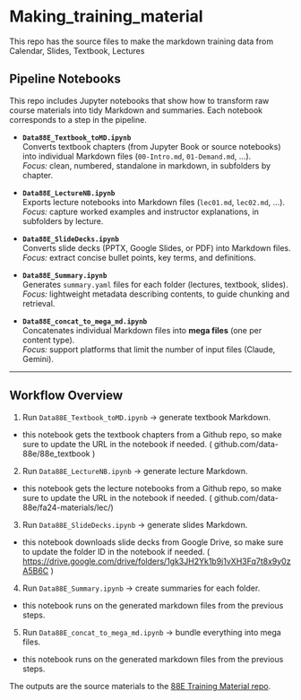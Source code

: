 # Making_training_material
This repo has the source files to make the markdown training data from Calendar, Slides, Textbook, Lectures

## Pipeline Notebooks

This repo includes Jupyter notebooks that show how to transform raw course materials into tidy Markdown and summaries. Each notebook corresponds to a step in the pipeline.

- **`Data88E_Textbook_toMD.ipynb`**  
  Converts textbook chapters (from Jupyter Book or source notebooks) into individual Markdown files (`00-Intro.md`, `01-Demand.md`, …).  
  *Focus:* clean, numbered, standalone in markdown, in subfolders by chapter.


- **`Data88E_LectureNB.ipynb`**  
  Exports lecture notebooks into Markdown files (`lec01.md`, `lec02.md`, …).  
  *Focus:* capture worked examples and instructor explanations, in subfolders by lecture.

- **`Data88E_SlideDecks.ipynb`**  
  Converts slide decks (PPTX, Google Slides, or PDF) into Markdown files.  
  *Focus:* extract concise bullet points, key terms, and definitions.

- **`Data88E_Summary.ipynb`**  
  Generates `summary.yaml` files for each folder (lectures, textbook, slides).  
  *Focus:* lightweight metadata describing contents, to guide chunking and retrieval.

- **`Data88E_concat_to_mega_md.ipynb`**  
  Concatenates individual Markdown files into **mega files** (one per content type).  
  *Focus:* support platforms that limit the number of input files  (Claude, Gemini).

---

## Workflow Overview

1. Run `Data88E_Textbook_toMD.ipynb` → generate textbook Markdown.  
- this notebook gets the textbook chapters from a Github repo, so make sure to update the URL in the notebook if needed. ( github.com/data-88e/88e_textbook )

2. Run `Data88E_LectureNB.ipynb` → generate lecture Markdown.  
- this notebook gets the lecture notebooks from a Github repo, so make sure to update the URL in the notebook if needed. ( github.com/data-88e/fa24-materials/lec/)

3. Run `Data88E_SlideDecks.ipynb` → generate slides Markdown.  
- this notebook downloads slide decks from Google Drive, so make sure to update the folder ID in the notebook if needed. ( https://drive.google.com/drive/folders/1gk3JH2Yk1b9j1vXH3Fq7t8x9y0zA5B6C )

4. Run `Data88E_Summary.ipynb` → create summaries for each folder.  
- this notebook runs on the generated markdown files from the previous steps.

5. Run `Data88E_concat_to_mega_md.ipynb` → bundle everything into mega files.  
- this notebook runs on the generated markdown files from the previous steps.


The outputs are the source materials to the [88E Training Material repo](https://github.com/data-88e/88e_training_material).
